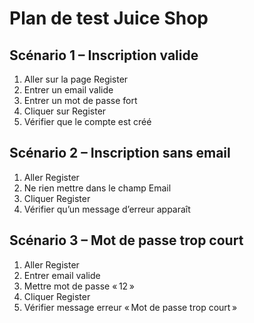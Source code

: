 # Plan de test Juice Shop

## Scénario 1 – Inscription valide

1. Aller sur la page Register
2. Entrer un email valide
3. Entrer un mot de passe fort
4. Cliquer sur Register
5. Vérifier que le compte est créé

## Scénario 2 – Inscription sans email

1. Aller Register
2. Ne rien mettre dans le champ Email
3. Cliquer Register
4. Vérifier qu’un message d’erreur apparaît

## Scénario 3 – Mot de passe trop court

1. Aller Register
2. Entrer email valide
3. Mettre mot de passe « 12 »
4. Cliquer Register
5. Vérifier message erreur « Mot de passe trop court »

